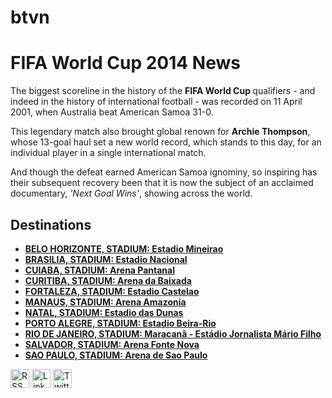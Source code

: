 # btvn
<!DOCTYPE html>
<html lang="en">
<head>
    <meta charset="UTF-8">
    <meta name="viewport" content="width=device-width, initial-scale=1.0">
    <title>FIFA World Cup 2014 News</title>
</head>
<body>
  <h1>FIFA World Cup 2014 News</h1>
    <p>The biggest scoreline in the history of the <b>FIFA World Cup </b> qualifiers - and indeed in the history of international football - was recorded on 11 April 2001, when Australia beat American Samoa 31-0.</p>
    <p>This legendary match also brought global renown for <b>Archie Thompson</b>, whose 13-goal haul set a new world record, which stands to this day, for an individual player in a single international match.</p>
    <p>And though the defeat earned American Samoa ignominy, so inspiring has their subsequent recovery been that it is now the subject of an acclaimed documentary, <i>'Next Goal Wins'</i>, showing across the world.</p>

  <h2>Destinations</h2>
  <ul>
    <li> <b> <a href="https://vi.wikipedia.org/wiki/Major_League_Soccer">BELO HORIZONTE, STADIUM: Estadio Mineirao  </a> </b></li>
    <li> <b> <a href="https://vi.wikipedia.org/wiki/Bank_Street_(s%C3%A2n_b%C3%B3ng_%C4%91%C3%A1)">BRASILIA, STADIUM: Estadio Nacional  </a> </b></li>
    <li> <b> <a href="https://vi.wikipedia.org/wiki/B%C3%B3ng_rugby">CUIABA, STADIUM: Arena Pantanal  </a> </b></li>
    <li> <b> <a href="https://dictionary.cambridge.org/">CURITIBA, STADIUM: Arena da Baixada  </a> </b></li>
    <li> <b> <a href="https://vi.wikipedia.org/wiki/Major_League_Soccer">FORTALEZA, STADIUM: Estadio Castelao  </a> </b></li>
    <li> <b> <a href="https://www.msn.com/vi-vn/sports/soccer/uefa_europa_league/game-center/sp-id-53160579?ocid=msedgntphdr&cvid=99ebd575555d4af793f4454517147b7a&ei=12">MANAUS, STADIUM: Arena Amazonia </a> </b></li>
    <li> <b> <a href="https://vi.wikipedia.org/wiki/Major_League_Soccer">NATAL, STADIUM: Estadio das Dunas  </a> </b></li>
    <li> <b> <a href="https://vi.wikipedia.org/wiki/Major_League_Soccer">PORTO ALEGRE, STADIUM: Estadio Beira-Rio  </a> </b></li>
    <li> <b> <a href="https://www.msn.com/vi-vn/sports/soccer/uefa_europa_league/game-center/sp-id-53160587?ocid=msedgntphdr&cvid=f8d818ba8edb4415b8f5018e344e2bb5&ei=19">RIO DE JANEIRO, STADIUM: Maracanã - Estádio Jornalista Mário Filho </a> </b></li>
    <li> <b> <a href="https://vi.wikipedia.org/wiki/Major_League_Soccer">SALVADOR, STADIUM: Arena Fonte Nova </a> </b></li>
    <li> <b> <a href="https://www.livescore.com/en/">SAO PAULO, STADIUM: Arena de Sao Paulo </a> </b></li>
  </ul>
  <footer>
     <img src="https://tse1.mm.bing.net/th?id=OIP.i2kD4QvaW6NoPXqzqJ9XVQHaHa&pid=Api&P=0&h=180" width="30" height="30"alt="RSS Feed">
    <img src="https://media.zenobuilder.com/upload/wy5fyeqebr/linkedin-39147015.png" width="30" height="30"alt="LinkedIn">
    <img src="https://th.bing.com/th/id/OIP.m9u8waA0ptTj49U2fBI5XgHaHa?rs=1&pid=ImgDetMain" width="30" height="30"alt="Twitter">
  
</footer>
</body>
</html>
